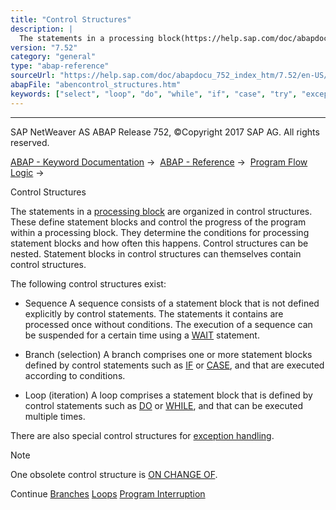 ```yaml
---
title: "Control Structures"
description: |
  The statements in a processing block(https://help.sap.com/doc/abapdocu_752_index_htm/7.52/en-US/abenprocessing_block_glosry.htm 'Glossary Entry') are organized in control structures. These define statement blocks and control the progress of the program within a processing block. They determine the
version: "7.52"
category: "general"
type: "abap-reference"
sourceUrl: "https://help.sap.com/doc/abapdocu_752_index_htm/7.52/en-US/abencontrol_structures.htm"
abapFile: "abencontrol_structures.htm"
keywords: ["select", "loop", "do", "while", "if", "case", "try", "exception-handling", "abencontrol", "structures"]
---
```


* * *

SAP NetWeaver AS ABAP Release 752, ©Copyright 2017 SAP AG. All rights reserved.

[ABAP - Keyword Documentation](https://help.sap.com/doc/abapdocu_752_index_htm/7.52/en-US/abenabap.htm) →  [ABAP - Reference](https://help.sap.com/doc/abapdocu_752_index_htm/7.52/en-US/abenabap_reference.htm) →  [Program Flow Logic](https://help.sap.com/doc/abapdocu_752_index_htm/7.52/en-US/abenabap_flow_logic.htm) → 

Control Structures

The statements in a [processing block](https://help.sap.com/doc/abapdocu_752_index_htm/7.52/en-US/abenprocessing_block_glosry.htm "Glossary Entry") are organized in control structures. These define statement blocks and control the progress of the program within a processing block. They determine the conditions for processing statement blocks and how often this happens. Control structures can be nested. Statement blocks in control structures can themselves contain control structures.

The following control structures exist:

-   Sequence
    A sequence consists of a statement block that is not defined explicitly by control statements. The statements it contains are processed once without conditions. The execution of a sequence can be suspended for a certain time using a [WAIT](https://help.sap.com/doc/abapdocu_752_index_htm/7.52/en-US/abapwait_up_to.htm) statement.

-   Branch (selection)
    A branch comprises one or more statement blocks defined by control statements such as [IF](https://help.sap.com/doc/abapdocu_752_index_htm/7.52/en-US/abapif.htm) or [CASE](https://help.sap.com/doc/abapdocu_752_index_htm/7.52/en-US/abapcase.htm), and that are executed according to conditions.

-   Loop (iteration)
    A loop comprises a statement block that is defined by control statements such as [DO](https://help.sap.com/doc/abapdocu_752_index_htm/7.52/en-US/abapdo.htm) or [WHILE](https://help.sap.com/doc/abapdocu_752_index_htm/7.52/en-US/abapwhile.htm), and that can be executed multiple times.

There are also special control structures for [exception handling](https://help.sap.com/doc/abapdocu_752_index_htm/7.52/en-US/abenabap_exceptions.htm).

Note

One obsolete control structure is [ON CHANGE OF](https://help.sap.com/doc/abapdocu_752_index_htm/7.52/en-US/abapon.htm).

Continue
[Branches](https://help.sap.com/doc/abapdocu_752_index_htm/7.52/en-US/abenabap_branches.htm)
[Loops](https://help.sap.com/doc/abapdocu_752_index_htm/7.52/en-US/abenabap_loops.htm)
[Program Interruption](https://help.sap.com/doc/abapdocu_752_index_htm/7.52/en-US/abenwait.htm)